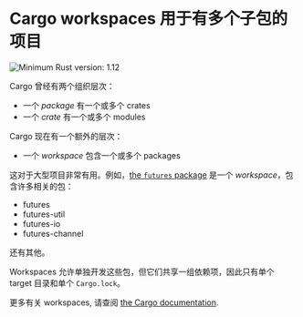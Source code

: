 # Cargo workspaces 用于有多个子包的项目

![Minimum Rust version: 1.12](https://img.shields.io/badge/Minimum%20Rust%20Version-1.12-brightgreen.svg)

Cargo 曾经有两个组织层次：

* 一个 *package* 有一个或多个 crates
* 一个 *crate* 有一个或多个 modules

Cargo 现在有一个额外的层次：

* 一个 *workspace* 包含一个或多个 packages

[the `futures` package]: https://github.com/rust-lang-nursery/futures-rs

这对于大型项目非常有用。例如，[the `futures` package] 是一个 *workspace*，包含许多相关的包：

* futures
* futures-util
* futures-io
* futures-channel

还有其他。

Workspaces 允许单独开发这些包，但它们共享一组依赖项，因此只有单个 target 目录和单个 `Cargo.lock`。

更多有关 workspaces, 请查阅 [the Cargo documentation](https://doc.rust-lang.org/stable/cargo/reference/manifest.html#the-workspace-section).
